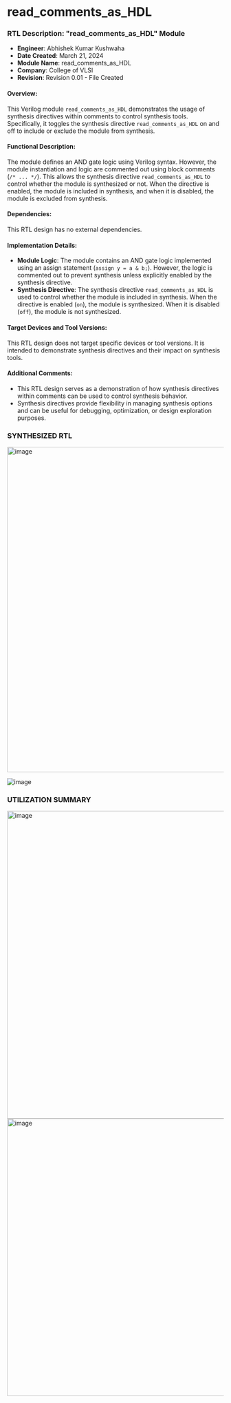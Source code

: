 # read_comments_as_HDL
 ### RTL Description: "read_comments_as_HDL" Module

- **Engineer**: Abhishek Kumar Kushwaha
- **Date Created**: March 21, 2024
- **Module Name**: read_comments_as_HDL
- **Company**: College of VLSI
- **Revision**: Revision 0.01 - File Created

#### Overview:
This Verilog module `read_comments_as_HDL` demonstrates the usage of synthesis directives within comments to control synthesis tools. Specifically, it toggles the synthesis directive `read_comments_as_HDL` on and off to include or exclude the module from synthesis.

#### Functional Description:
The module defines an AND gate logic using Verilog syntax. However, the module instantiation and logic are commented out using block comments (`/* ... */`). This allows the synthesis directive `read_comments_as_HDL` to control whether the module is synthesized or not. When the directive is enabled, the module is included in synthesis, and when it is disabled, the module is excluded from synthesis.

#### Dependencies:
This RTL design has no external dependencies.

#### Implementation Details:
- **Module Logic**: The module contains an AND gate logic implemented using an assign statement (`assign y = a & b;`). However, the logic is commented out to prevent synthesis unless explicitly enabled by the synthesis directive.
- **Synthesis Directive**: The synthesis directive `read_comments_as_HDL` is used to control whether the module is included in synthesis. When the directive is enabled (`on`), the module is synthesized. When it is disabled (`off`), the module is not synthesized.

#### Target Devices and Tool Versions:
This RTL design does not target specific devices or tool versions. It is intended to demonstrate synthesis directives and their impact on synthesis tools.

#### Additional Comments:
- This RTL design serves as a demonstration of how synthesis directives within comments can be used to control synthesis behavior.
- Synthesis directives provide flexibility in managing synthesis options and can be useful for debugging, optimization, or design exploration purposes.


<h3 align="left">SYNTHESIZED RTL</h3>
<img width="756" alt="image" src="https://github.com/Abhirecket/read_comments_as_HDL/assets/46784291/14b81377-ae38-40c2-b9fa-ca04df7a89ea">

![image](https://github.com/Abhirecket/read_comments_as_HDL/assets/46784291/2aa6de3a-0bd2-4985-8ea2-7f9709b84191)

<h3 align="left">UTILIZATION SUMMARY</h3>
<img width="715" alt="image" src="https://github.com/Abhirecket/read_comments_as_HDL/assets/46784291/feaa1f56-cac3-4ce7-82c4-188cf7f42d88">

<img width="645" alt="image" src="https://github.com/Abhirecket/read_comments_as_HDL/assets/46784291/4207081f-0077-4f25-92c7-6a21262d8f0c">

